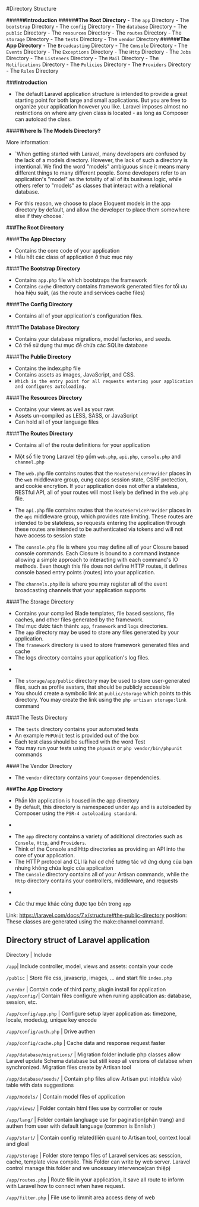 #Directory Structure

#####**#Introduction**
#####**#The Root Directory**
     - The `app` Directory
     - The `bootstrap` Directory
     - The `config` Directory
     - The `database` Directory
     - The `public` Directory
     - The `resources` Directory
     - The `routes` Directory
     - The `storage` Directory
     - The `tests` Directory
     - The `vendor` Directory
#####**#The App Directory**
     - The `Broadcasting` Directory
     - The `Console` Directory
     - The `Events` Directory
     - The `Exceptions` Directory
     - The `Http` Directory
     - The `Jobs` Directory
     - The `Listeners` Directory
     - The `Mail` Directory
     - The `Notifications` Directory
     - The `Policies` Directory
     - The `Providers` Directory
     - The `Rules` Directory

##**#Introduction** 
- The default Laravel application structure is intended to provide a great starting point for both large and small applications. But you are free to organize your application however you like. Laravel imposes almost no restrictions on where any given class is located - as long as Composer can autoload the class.


####**Where Is The Models Directory?**

More information:
- `When getting started with Laravel, many developers are confused by the lack of a models directory. However, the lack of such a directory is intentional. We find the word "models" ambiguous since it means many different things to many different people. Some developers refer to an application's "model" as the totality of all of its business logic, while others refer to "models" as classes that interact with a relational database.

- For this reason, we choose to place Eloquent models in the app directory by default, and allow the developer to place them somewhere else if they choose.`

##**#The Root Directory**

      
####**The App Directory**
- Contains the core code of your application
- Hầu hết các class of application ở thưc mục này

####**The Bootstrap Directory**
- Contains `app.php` file which bootstraps the framework
- Contains `cache` directory contains framework generated files for tối ưu hóa hiệu suất, (as the route and services cache files)

####**The Config Directory**
- Contains all of your application's configuration files.

####**The Database Directory**
- Contains your database migrations, model factories, and seeds.
- Có thể sử dụng thư mục để chứa các SQLite database

####**The Public Directory**
- Contains the index.php file
- Contains assets as images, JavaScript, and CSS.
- `Which is the entry point for all requests entering your application and configures autoloading.`

####**The Resources Directory**
- Contains your views as well as your raw.
- Assets un-compiled as LESS, SASS, or JavaScript
- Can hold all of your language files

####**The Routes Directory**
- Contains all of the route definitions for your application
- Một số file trong Laravel tệp gồm `web.php`, `api.php`, `console.php` and `channel.php`

- The `web.php` file contains routes that the `RouteServiceProvider` places in the `web` middleware group, cung caaps session state, CSRF protection, and cookie encrytion. If your application does not offer a stateless, RESTful API, all of your routes will most likely be defined in the `web.php` file.

- The `api.php` file contains routes that the `RouteServiceProvider` places in the `api` middleware group, which provides rate limiting. These routes are intended to be stateless, so requests entering the application through these routes are intended to be authenticated via tokens and will not have access to session state

- The `console.php` file is where you may define all of your Closure based console commands. Each Closure is bound to a command instance allowing a simple approach to interacting with each command's IO methods. Even though this file does not define HTTP routes, it defines console based entry points (routes) into your application.

- The `channels.php` ile is where you may register all of the event broadcasting channels that your application supports

####The Storage Directory

- Contains your compiled Blade templates, file based sessions, file caches, and other files generated by the framework.
- Thư mục được tách thành: `app`, `framework` and `logs` directories. 
- The `app` directory may be used to store any files generated by your application.
- The `framework` directory is used to store framework generated files and cache
- The logs directory contains your application's log files.

*
- The `storage/app/public` directory may be used to store user-generated files, such as profile avatars, that should be publicly accessible 
- You should create a symbolic link at `public/storage` which points to this directory. You may create the link using the `php artisan storage:link` command


####The Tests Directory
- The `tests` directory contains your automated tests
- An example `PHPUnit` test is provided out of the box
- Each test class should be suffixed with the word Test
- You may run your tests using the `phpunit` or `php vendor/bin/phpunit` commands

####The Vendor Directory
- The `vendor` directory contains your `Composer` dependencies.


##**#The App Directory**
- Phần lớn application is housed in the app directory
- By default, this directory is namespaced under `App` and is autoloaded by Composer  using the `PSR-4 autoloading standard`.

*
- The `app` directory contains a variety of additional directories such as `Console`, `Http`, and `Providers`.
- Think of the Console and Http directories as providing an API into the core of your application.
- The HTTP protocol and CLI là hai cơ chế tương tác vớ ứng dụng của bạn nhưng không chứa logic của application
- The `Console` directory contains all of your Artisan commands, while the `Http` directory contains your controllers, middleware, and requests

*
- Các thư mục khác cũng được tạo bên trong `app` 





Link: https://laravel.com/docs/7.x/structure#the-public-directory
position: These classes are generated using the make:channel command. 

## Directory struct of Laravel application
Directory | Include 

`/app`| Include controller, model, views and assets: contain your code

`/public` | Store file css, javascrip, images, ... and start file `index.php`

`/verdor` | Contain code of third party, plugin install for application
`/app/config/`| Contain files configure when runing application as: database, session, etc.

`/app/config/app.php` | Configure setup layer application as: timezone, locale, modedug, unique key encode

`/app/config/auth.php` | Drive authen

`/app/config/cache.php` | Cache data and response request faster

`/app/database/migrations/` | Migration folder include php classes allow Laravel update Schema database but still keep all versions of databse when synchronized. Migration files create by Artisan tool

`/app/database/seeds/` | Contain php files allow Artisan put into(đưa vào) table with data suggestions

`/app/models/` | Contain model files of application

`/app/views/` | Folder contain html files use by controller or route

`/app/lang/` | Folder contain langluage use for pagination(phân trang) and authen from user with default language (common is Ennlish )

`/app/start/` | Contain config related(liên quan) to Artisan tool, context local and gloal

`/app/storage` | Folder store tempo files of Laravel services as: sesscion, cache, template view compile. This Folder can write by web server. Laravel control manage this folder and we uncessary intervence(can thiệp)

`/app/routes.php` | Route file in your application, it save all route to inform with Laravel how to connect when have request.

`/app/filter.php` | File use to limmit area access deny of web


